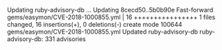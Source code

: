 Updating ruby-advisory-db ...
Updating 8cecd50..5b0b90e
Fast-forward
 gems/easymon/CVE-2018-1000855.yml |   16 ++++++++++++++++
 1 files changed, 16 insertions(+), 0 deletions(-)
 create mode 100644 gems/easymon/CVE-2018-1000855.yml
Updated ruby-advisory-db
ruby-advisory-db: 331 advisories
